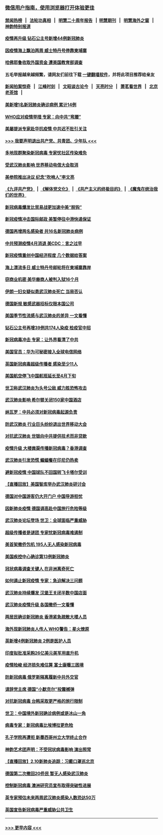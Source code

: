 ### [微信用户指南，使用浏览器打开体验更佳](https://github.com/gfw-breaker/banned-news1/blob/master/indexes/wechat-guide.md?t=0)
#### [禁闻热榜](热点新闻.md?t=0)  &nbsp;&nbsp;|&nbsp;&nbsp; [法轮功真相](https://github.com/gfw-breaker/truth/blob/master/README.md?t=0) &nbsp;&nbsp;|&nbsp;&nbsp; [明慧二十周年报告](https://github.com/gfw-breaker/mh-reports/blob/master/README.md?t=0) &nbsp;&nbsp;|&nbsp;&nbsp;[明慧期刊](https://github.com/gfw-breaker/mh-qikan) &nbsp;&nbsp;|&nbsp;&nbsp; [明慧海外之窗](https://github.com/gfw-breaker/mh-news/blob/master/README.md?t=0) &nbsp;&nbsp;|&nbsp;&nbsp; [神韵特别报道](https://github.com/gfw-breaker/mh-news/blob/master/shenyun.md?t=0)
#### [疫情再升级 钻石公主号新增44例新冠肺炎](../pages/nsc418/n11865033.md?t=02131344) 
#### [因疫情海上飘泊两周 威士特丹号停靠柬埔寨](../pages/nsc418/n11865007.md?t=02131344) 
#### [哈佛耶鲁收取外国资金 遭美国教育部调查](../pages/nsc418/n11864950.md?t=02131344) 
#### 五毛举报越来越频繁，请网友们前往下载 [一键翻墙软件](https://github.com/gfw-breaker/ssr-accounts)，并将此项目推荐给亲友
#### [新闻拍案惊奇](https://github.com/gfw-breaker/banned-news1/blob/master/pages/link4.md) &nbsp;&nbsp;|&nbsp;&nbsp; [江峰时刻](https://github.com/gfw-breaker/banned-news1/blob/master/pages/link4.md) &nbsp;&nbsp;|&nbsp;&nbsp; [文昭谈古论今](https://github.com/gfw-breaker/banned-news1/blob/master/pages/link4.md) &nbsp;&nbsp;|&nbsp;&nbsp; [天亮时分](https://github.com/gfw-breaker/banned-news1/blob/master/pages/link4.md) &nbsp;&nbsp;|&nbsp;&nbsp; [萧茗看世界](https://github.com/gfw-breaker/banned-news1/blob/master/pages/link4.md) &nbsp;&nbsp;|&nbsp;&nbsp; [北京老茶馆](https://github.com/gfw-breaker/banned-news1/blob/master/pages/link4.md) &nbsp;&nbsp;|&nbsp;&nbsp; 
#### [美新增1名新冠肺炎确诊病例 累计14例](../pages/nsc418/n11864893.md?t=02131344) 
#### [WHO应对疫情举措 专家：向中共“弯腰”](../pages/nsc418/n11864727.md?t=02131344) 
#### [美屡提派专家赴华抗疫情 中共迟不批引关注](../pages/nsc418/n11864719.md?t=02131344) 
#### [>>> 我要声明退出共产党、共青团、少年队 <<<](https://github.com/begood0513/goodnews/blob/master/quit/letter.md) 
#### [多地现群聚染新冠病毒 专家忧社区传染难免](../pages/nsc418/n11864715.md?t=02131344) 
#### [受武汉肺炎影响 世界移动电信大会取消](../pages/nsc418/n11864629.md?t=02131344) 
#### [美参院推出决议 纪念“吹哨人”李文亮](../pages/nsc418/n11863852.md?t=02131344) 
#### [《九评共产党》](https://github.com/begood0513/9ping.md/blob/master/README.md) &nbsp;|&nbsp; [《解体党文化》](../../../../jtdwh.md/blob/master/README.md)  &nbsp;|&nbsp; [《共产主义的终极目的》](../../../../gczydzjmd.md/blob/master/README.md) &nbsp;|&nbsp; [《魔鬼在统治我们的世界》](../../../../mgztzwmdsj.md/blob/master/README.md) 
#### [新冠病毒爆发比贸易战更加速中美“脱钩”](../pages/nsc418/n11864470.md?t=02131344) 
#### [新冠疫情冲击国际邮政 美暂停往中港快递保证](../pages/nsc418/n11864207.md?t=02131344) 
#### [德国再增两名感染者 共16名新冠肺炎病例](../pages/nsc418/n11864293.md?t=02131344) 
#### [中共预测疫情4月消退 美CDC：言之过早](../pages/nsc418/n11864310.md?t=02131344) 
#### [新冠疫情重创中国经济程度 几个数据给答案](../pages/nsc418/n11864203.md?t=02131344) 
#### [海上漂流多日 威士特丹号邮轮将在柬埔寨靠岸](../pages/nsc418/n11864029.md?t=02131344) 
#### [窃商业机密 美华裔商人被判入狱16个月](../pages/nsc418/n11863911.md?t=02131344) 
#### [伊朗一妇女疑似患武汉肺炎死亡 当局否认](../pages/nsc418/n11863650.md?t=02131344) 
#### [德国新规 敏感武器招标仅限本国公司](../pages/nsc418/n11863509.md?t=02131344) 
#### [美国季节性流感与武汉肺炎的差异 一文看懂](../pages/nsc418/n11862428.md?t=02131344) 
#### [钻石公主号再增39例共174人染疫 检疫官中招](../pages/nsc418/n11862422.md?t=02131344) 
#### [新冠病毒冲击 专家：让外界看清了中共](../pages/nsc418/n11862280.md?t=02131344) 
#### [美国官员：华为可秘密接入全球电信网络](../pages/nsc418/n11862122.md?t=02131344) 
#### [英国新冠病毒超级传播者 感染至少11人](../pages/nsc418/n11862023.md?t=02131344) 
#### [美国航空停飞中国航班延长至4月下旬](../pages/nsc418/n11861970.md?t=02131344) 
#### [世卫称武汉肺炎为头号公敌 威力胜恐怖攻击](../pages/nsc418/n11861982.md?t=02131344) 
#### [武汉肺炎影响 希尔顿关闭150家中国酒店](../pages/nsc418/n11859887.md?t=02131344) 
#### [纳瓦罗：中共必须对新冠病毒起源负责](../pages/nsc418/n11861810.md?t=02131344) 
#### [防武汉肺炎 行业巨头纷纷退出世界移动大会](../pages/nsc418/n11861795.md?t=02131344) 
#### [对抗武汉肺炎 世银向中共提供技术而非贷款](../pages/nsc418/n11861652.md?t=02131344) 
#### [疫情升级 大楼粪渠传播新冠病毒？香港调查](../pages/nsc418/n11861556.md?t=02131344) 
#### [武汉肺炎引发恐慌 蝙蝠餐在印尼仍热卖](../pages/nsc418/n11861352.md?t=02131344) 
#### [避新冠疫情 中国球队不回国转飞卡塔尔受训](../pages/nsc418/n11861447.md?t=02131344) 
#### [【直播回放】美国智库举办武汉肺炎研讨会](../pages/nsc418/n11859838.md?t=02131344) 
#### [德国对中国游客仍大开门户 中国导游担忧](../pages/nsc418/n11861144.md?t=02131344) 
#### [因新肺炎疫情 德国调高赴中国旅行危险等级](../pages/nsc418/n11861064.md?t=02131344) 
#### [武汉肺炎论坛登场 世卫：全球面临严重威胁](../pages/nsc418/n11860999.md?t=02131344) 
#### [超级传播者是谜团 专家忧新冠病毒难遏制](../pages/nsc418/n11859686.md?t=02131344) 
#### [美首架撤侨包机 195人无人感染新冠病毒](../pages/nsc418/n11859908.md?t=02131344) 
#### [美国疾控中心确诊第13例新冠肺炎](../pages/nsc418/n11859966.md?t=02131344) 
#### [冠状病毒调查关键人 在非洲离奇死亡](../pages/nsc418/n11859798.md?t=02131344) 
#### [如何遏止新冠疫情 专家：急迫解决三问题](../pages/nsc418/n11859685.md?t=02131344) 
#### [武汉肺炎持续爆发 汉堡王关闭半数中国店面](../pages/nsc418/n11859365.md?t=02131344) 
#### [武汉肺炎疫情升级 各国撤侨一文看懂](../pages/nsc418/n11859313.md?t=02131344) 
#### [两居民确诊新冠肺炎 香港紧急疏散大楼人员](../pages/nsc418/n11859332.md?t=02131344) 
#### [海外现新冠肺炎人传人 WHO警告：星火燎原](../pages/nsc418/n11859252.md?t=02131344) 
#### [英新增4例新冠肺炎 2例是医护人员](../pages/nsc418/n11856625.md?t=02131344) 
#### [印度拟批准采购26亿美元美军用直升机](../pages/nsc418/n11859143.md?t=02131344) 
#### [疫情险峻 经济损失难估算 富士康曝三困境](../pages/nsc418/n11859120.md?t=02131344) 
#### [防新冠病毒 俄罗斯隔离履新中共外交官](../pages/nsc418/n11859079.md?t=02131344) 
#### [请辞党主席 德国“小默克尔”投震撼弹](../pages/nsc418/n11858583.md?t=02131344) 
#### [对抗新冠病毒 台韩采取更严格的旅行限制](../pages/nsc418/n11858936.md?t=02131344) 
#### [世卫：中国境外新冠确诊病例或是冰山一角](../pages/nsc418/n11858781.md?t=02131344) 
#### [病毒专家：新冠病毒比埃博拉更危险](../pages/nsc418/n11858572.md?t=02131344) 
#### [孔子学院再遭拒 新墨西哥州立大学终止合作](../pages/nsc418/n11858661.md?t=02131344) 
#### [神韵艺术团声明：不受冠状病毒影响 演出照常](../pages/nsc418/n11858801.md?t=02131344) 
#### [【直播回放】2.10新肺炎追踪：习戴口罩巡北京](../pages/nsc418/n11858548.md?t=02131344) 
#### [德国第二次撤回20侨民 暂无人感染武汉肺炎](../pages/nsc418/n11858633.md?t=02131344) 
#### [控制新冠病毒 澳洲研究员宣布取得突破性进展](../pages/nsc418/n11858505.md?t=02131344) 
#### [英专家预估未来两周武汉肺炎感染人数恐达50万](../pages/nsc418/n11857886.md?t=02131344) 
#### [英国宣告新冠病毒严重威胁公共卫生](../pages/nsc418/n11858285.md?t=02131344) 

----
#### [ >>> 更早内容 <<< ](../indexes/nsc418-earlier.md)
